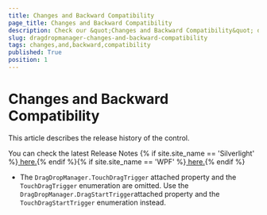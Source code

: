 ```yaml
---
title: Changes and Backward Compatibility
page_title: Changes and Backward Compatibility
description: Check our &quot;Changes and Backward Compatibility&quot; documentation article for the DragDropManager WPF control.
slug: dragdropmanager-changes-and-backward-compatibility
tags: changes,and,backward,compatibility
published: True
position: 1
---
```


# Changes and Backward Compatibility

This article describes the release history of the control.

You can check the latest Release Notes {% if site.site_name == 'Silverlight' %}[ here.](http://www.telerik.com/products/silverlight/whats-new/release_notes.aspx){% endif %}{% if site.site_name == 'WPF' %}[ here.](http://www.telerik.com/products/wpf/whats-new/release-history.aspx){% endif %}

* The `DragDropManager.TouchDragTrigger` attached property and the `TouchDragTrigger` enumeration are omitted. Use the `DragDropManager.DragStartTrigger`attached property and the `TouchDragStartTrigger` enumeration instead. 